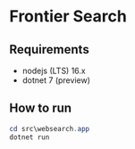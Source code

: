 # Frontier Search

## Requirements

- nodejs (LTS) 16.x
- dotnet 7 (preview)

## How to run

```powershell
cd src\websearch.app
dotnet run
```
